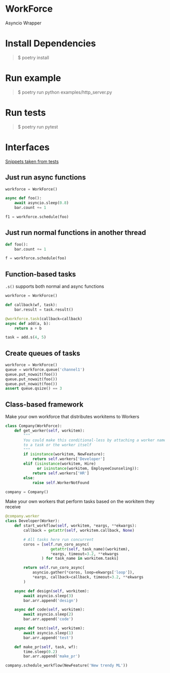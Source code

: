 # WorkForce
Asyncio Wrapper

# Install Dependencies
> $ poetry install

# Run example
> $ poetry run python examples/http_server.py

# Run tests
> $ poetry run pytest

# Interfaces
[Snippets taken from tests](https://github.com/Kick1911/WorkForce/blob/2bf0dd7dadcefd1240bfd87df8e2aa4a32b86572/tests/test_workforce.py#L54)

## Just run async functions
```python
workforce = WorkForce()

async def foo():
    await asyncio.sleep(0.8)
    bar.count += 1

f1 = workforce.schedule(foo)
```

## Just run normal functions in another thread
```python
def foo():
    bar.count += 1

f = workforce.schedule(foo)
```

## Function-based tasks
`.s()` supports both normal and async functions
```python
workforce = WorkForce()

def callback(wf, task):
    bar.result = task.result()

@workforce.task(callback=callback)
async def add(a, b):
    return a + b

task = add.s(4, 5)
```

## Create queues of tasks
```python
workforce = WorkForce()
queue = workforce.queue('channel1')
queue.put_nowait(foo())
queue.put_nowait(foo())
queue.put_nowait(foo())
assert queue.qsize() == 3
```

## Class-based framework
Make your own workforce that distributes workitems to Workers
```python
class Company(WorkForce):
    def get_worker(self, workitem):
        """
        You could make this conditional-less by attaching a worker name
        to a task or the worker itself
        """
        if isinstance(workitem, NewFeature):
            return self.workers['Developer']
        elif (isinstance(workitem, Hire)
              or isinstance(workitem, EmployeeCounseling)):
            return self.workers['HR']
        else:
            raise self.WorkerNotFound

company = Company()
```

Make your own workers that perform tasks based on the workitem they receive
```python
@company.worker
class Developer(Worker):
    def start_workflow(self, workitem, *eargs, **ekwargs):
        callback = getattr(self, workitem.callback, None)

        # All tasks here run concurrent
        coros = [self.run_coro_async(
                    getattr(self, task_name)(workitem),
                    *eargs, timeout=3.2, **ekwargs
                ) for task_name in workitem.tasks]

        return self.run_coro_async(
            asyncio.gather(*coros, loop=ekwargs['loop']),
            *eargs, callback=callback, timeout=3.2, **ekwargs
        )

    async def design(self, workitem):
        await asyncio.sleep(3)
        bar.arr.append('design')

    async def code(self, workitem):
        await asyncio.sleep(2)
        bar.arr.append('code')

    async def test(self, workitem):
        await asyncio.sleep(1)
        bar.arr.append('test')

    def make_pr(self, task, wf):
        time.sleep(0.2)
        bar.arr.append('make_pr')

company.schedule_workflow(NewFeature('New trendy ML'))
```

